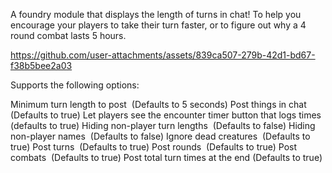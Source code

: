 A  foundry module that displays the length of turns in chat! To help you encourage your players to take their turn faster, or to figure out why a 4 round combat lasts 5 hours.

https://github.com/user-attachments/assets/839ca507-279b-42d1-bd67-f38b5bee2a03

Supports the following options:

Minimum turn length to post  (Defaults to 5 seconds)
Post things in chat (Defaults to true)
Let players see the encounter timer button that logs times (defaults to true)
Hiding non-player turn lengths  (Defaults to false)
Hiding non-player names  (Defaults to false)
Ignore dead creatures  (Defaults to true)
Post turns  (Defaults to true)
Post rounds  (Defaults to true)
Post combats  (Defaults to true)
Post total turn times at the end (Defaults to true)
